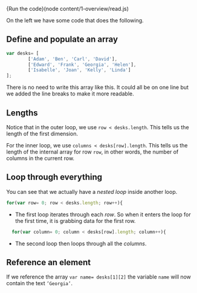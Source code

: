 {Run the code}(node content/1-overview/read.js)

On the left we have some code that does the following.

## Define and populate an array
```javascript
var desks= [
        ['Adam', 'Ben', 'Carl', 'David'],
        ['Edward', 'Frank', 'Georgia', 'Helen'],
        ['Isabelle', 'Joan', 'Kelly', 'Linda']
];
```

There is no need to write this array like this. It could all be on one line but we added the line breaks to make it more readable.

## Lengths
Notice that in the outer loop, we use `row < desks.length`. This tells us the length of the first dimension.

For the inner loop, we use `columns < desks[row].length`. This tells us the length of the internal array for row `row`, in other words, the number of columns in the current row.


## Loop through everything
You can see that we actually have a *nested loop* inside another loop.

```javascript
for(var row= 0; row < desks.length; row++){
```
- The first loop iterates through each *row*. So when it enters the loop for the first time, it is grabbing data for the first row.

```javascript
  for(var column= 0; column < desks[row].length; column++){
```
- The second loop then loops through all the *columns*.

## Reference an element
If we reference the array `var name= desks[1][2]` the variable `name` will now contain the text `’Georgia’`.

